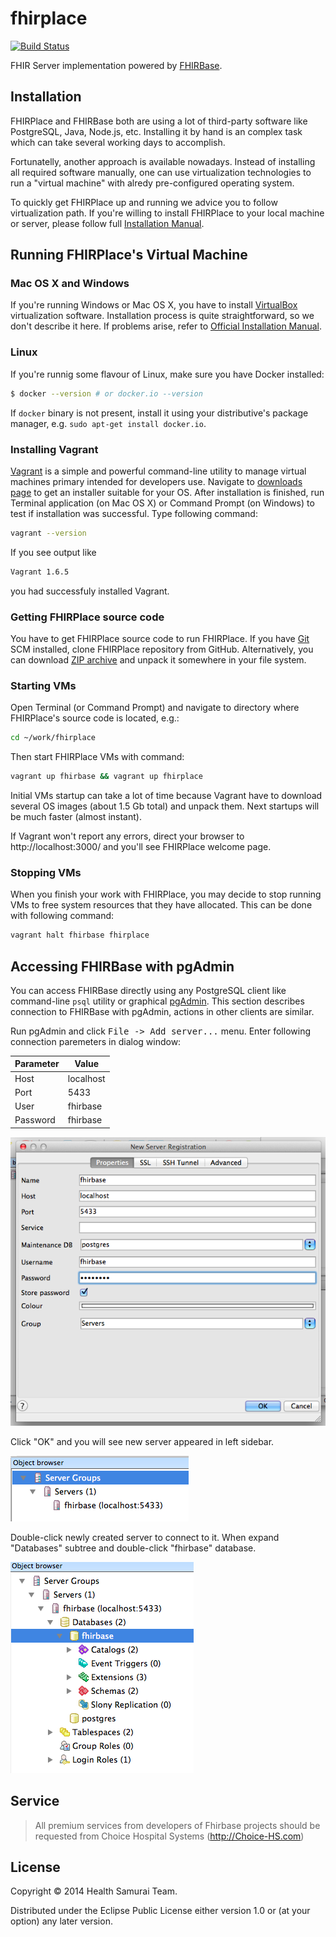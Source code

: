 # fhirplace

[![Build Status](https://travis-ci.org/fhirbase/fhirplace.svg)](https://travis-ci.org/fhirbase/fhirplace)

FHIR Server implementation powered by
[FHIRBase](https://github.com/fhirbase/fhirbase).

## Installation

FHIRPlace and FHIRBase both are using a lot of third-party software
like PostgreSQL, Java, Node.js, etc. Installing it by hand is an
complex task which can take several working days to accomplish.

Fortunatelly, another approach is available nowadays. Instead of
installing all required software manually, one can use virtualization
technologies to run a "virtual machine" with alredy pre-configured
operating system.

To quickly get FHIRPlace up and running we advice you to follow
virtualization path. If you're willing to install FHIRPlace to your
local machine or server, please follow full
[Installation Manual](https://github.com/fhirbase/fhirplace/wiki/InstallationManual).

## Running FHIRPlace's Virtual Machine

### Mac OS X and Windows

If you're running Windows or Mac OS X, you have to install
[VirtualBox](https://www.virtualbox.org/) virtualization
software. Installation process is quite straightforward, so we don't
describe it here. If problems arise, refer to
[Official Installation Manual](https://www.virtualbox.org/manual/ch02.html).

### Linux

If you're runnig some flavour of Linux, make sure you have Docker installed:

```bash
$ docker --version # or docker.io --version
```

If `docker` binary is not present, install it using your
distributive's package manager, e.g. `sudo apt-get install docker.io`.

### Installing Vagrant

[Vagrant](https://www.vagrantup.com/) is a simple and powerful
command-line utility to manage virtual machines primary intended for
developers use. Navigate to
[downloads page](https://www.vagrantup.com/downloads.html) to get an
installer suitable for your OS. After installation is finished, run
Terminal application (on Mac OS X) or Command Prompt (on Windows) to
test if installation was successful. Type following command:

```bash
vagrant --version
```

If you see output like

```bash
Vagrant 1.6.5
```

you had successfuly installed Vagrant.

### Getting FHIRPlace source code

You have to get FHIRPlace source code to run FHIRPlace. If you have
[Git](http://git-scm.com/) SCM installed, clone FHIRPlace repository
from GitHub. Alternatively, you can download
[ZIP archive](https://github.com/fhirbase/fhirplace/archive/master.zip)
and unpack it somewhere in your file system.

### Starting VMs

Open Terminal (or Command Prompt) and navigate to directory where
FHIRPlace's source code is located, e.g.:

```bash
cd ~/work/fhirplace
```

Then start FHIRPlace VMs with command:

```bash
vagrant up fhirbase && vagrant up fhirplace
```

Initial VMs startup can take a lot of time because Vagrant have to
download several OS images (about 1.5 Gb total) and unpack them. Next
startups will be much faster (almost instant).

If Vagrant won't report any errors, direct your browser to
http://localhost:3000/ and you'll see FHIRPlace welcome page.

### Stopping VMs

When you finish your work with FHIRPlace, you may decide to stop running
VMs to free system resources that they have allocated. This can be done with
following command:

```bash
vagrant halt fhirbase fhirplace
```

## Accessing FHIRBase with pgAdmin

You can access FHIRBase directly using any PostgreSQL client like
command-line `psql` utility or graphical
[pgAdmin](http://www.pgadmin.org/). This section describes connection
to FHIRBase with pgAdmin, actions in other clients are similar.

Run pgAdmin and click <kbd>File -> Add server...</kbd> menu. Enter
following connection paremeters in dialog window:

Parameter | Value
----------|----------
Host      | localhost
Port      | 5433
User      | fhirbase
Password  | fhirbase

![pgAdmin Connection Screenshot](doc/screenshots/pgadmin-connection.png)

Click "OK" and you will see new server appeared in left sidebar.

![pgAdmin Connection Screenshot](doc/screenshots/pgadmin-new-server.png)

Double-click newly created server to connect to it. When expand
"Databases" subtree and double-click "fhirbase" database.

![pgAdmin Connection Screenshot](doc/screenshots/pgadmin-fhirbase-db.png)

## Service

> All premium services from developers of Fhirbase projects
> should be requested from Choice Hospital Systems (http://Choice-HS.com)

## License

Copyright © 2014 Health Samurai Team.

Distributed under the Eclipse Public License either version 1.0 or (at
your option) any later version.
